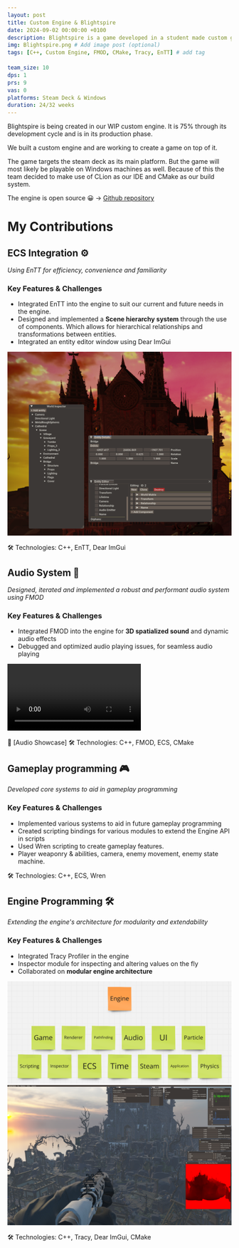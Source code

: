 ```yaml
---
layout: post
title: Custom Engine & Blightspire
date: 2024-09-02 00:00:00 +0100
description: Blightspire is a game developed in a student made custom game engine. # Add post description (optional)
img: Blightspire.png # Add image post (optional)
tags: [C++, Custom Engine, FMOD, CMake, Tracy, EnTT] # add tag

team_size: 10
dps: 1
prs: 9
vas: 0
platforms: Steam Deck & Windows
duration: 24/32 weeks
---
```


Blightspire is being created in our WIP custom engine.
It is 75% through its development cycle and is in its production phase.

We built a custom engine and are working to create a game on top of it.

The game targets the steam deck as its main platform. But the game will most likely be playable on Windows machines as well.
Because of this the team decided to make use of CLion as our IDE and CMake as our build system.

The engine is open source 😀 -> [Github repository](https://github.com/BredaUniversityGames/Y2024-25-PR-BB)

# My Contributions

## ECS Integration ⚙️

*Using EnTT for efficiency, convenience and familiarity*

### Key Features & Challenges

- Integrated EnTT into the engine to suit our current and future needs in the engine. 
- Designed and implemented a **Scene hierarchy system** through the use of components. Which allows for hierarchical relationships and transformations between entities.
- Integrated an entity editor window using Dear ImGui

<img src="../assets/img/BlightSpireECS.png" max-width="100%" height="auto">

🛠 Technologies: C++, EnTT, Dear ImGui

## Audio System 🎵

*Designed, iterated and implemented a robust and performant audio system using FMOD*

### Key Features & Challenges

- Integrated FMOD into the engine for **3D spatialized sound** and dynamic audio effects
- Debugged and optimized audio playing issues, for seamless audio playing

<video class="project-media" max-width="100%" height="auto" controls title="Title">
    <source src="../assets/vid/BlightSpireAudio.mp4" type="video/mp4">
</video>

🎥 [Audio Showcase]
🛠 Technologies: C++, FMOD, ECS, CMake

## Gameplay programming 🎮

*Developed core systems to aid in gameplay programming*

### Key Features & Challenges

- Implemented various systems to aid in future gameplay programming
- Created scripting bindings for various modules to extend the Engine API in scripts
- Used Wren scripting to create gameplay features. 
- Player weaponry & abilities, camera, enemy movement, enemy state machine.

🛠 Technologies: C++, ECS, Wren

## Engine Programming 🛠️

*Extending the engine's architecture for modularity and extendability*

### Key Features & Challenges

- Integrated Tracy Profiler in the engine
- Inspector module for inspecting and altering values on the fly
- Collaborated on **modular engine architecture**

<img src="../assets/img/BlightspireModules.png" max-width="100%" height="auto">

<img src="../assets/img/BlighspireInspector.png" max-width="100%" height="auto">

🛠 Technologies: C++, Tracy, Dear ImGui, CMake

